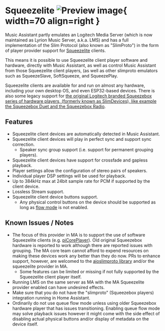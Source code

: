 # Squeezelite ![Preview image](../assets/icons/slim-icon.svg){ width=70 align=right }

Music Assistant partly emulates an Logitech Media Server (which is now maintained as Lyrion Music Server, a.k.a. LMS) and has a full implementation of the Slim Protocol (also known as "SlimProto") in the form of player provider support for [Squeezelite](https://en.wikipedia.org/wiki/Squeezelite) clients.

This means it is possible to use Squeezelite client player software and hardware, directly with Music Assistant, as well as control Music Assistant from those Squeezelite client players, (as well as other slimproto emulators such as SqueezeSlave, SoftSqueeze, and SqueezePlay.

Squeezelite clients are available for and run on almost any hardware, including your own desktop OS, and even ESP32-based devices. There is also some legacy support for [the original Logitech branded Squeezebox series of hardware players, (formerly known as SlimDevices), like example the Squeezebox Duet and the Squeezebox Radio](https://lyrion.org/players-and-controllers/hardware-comparison/).

## Features

- Squeezelite client devices are automatically detected in Music Assistant.
- Squeezelite client devices will play in perfect sync and support sync correction.
  - Speaker sync group support (i.e. support for permanent grouping players).
- Squeezelite client devices have support for crossfade and gapless playback.
- Player settings allow the configuration of stereo pairs of speakers.
- Individual player DSP settings will be used for playback.
- Up to 384kHz max at 24bit sample rate for PCM if supported by the client device.
- Lossless Stream support.
- Squeezelite client device buttons support.
  - Any physical control buttons on the device should be supported as long as [flow mode](../faq/tech-info.md/#track-queueing) is not enabled.

## Known Issues / Notes

- The focus of this provider in MA is to support the use of software Squeezelite clients (e.g. [piCorePlayer](https://www.picoreplayer.org/)). Old original Squeezebox hardware is reported to work although there are reported issues with grouping. The MA core team cannot afford to expend resources on making these devices work any better than they do now. PRs to enhance support, however, are welcomed to the [aioslimproto library](https://github.com/home-assistant-libs/aioslimproto) and/or the squeezelite provider in MA.
  - Some features can be limited or missing if not fully supported by the Squeezelite client player itself.
- Running LMS on the same server as MA with the MA Squeezelite provider enabled can have undesired effects.
- Make sure that you do not have the "slimproto" (Squeezebox players) integration running in Home Assistant.
- Ordinarily do not use queue flow mode unless using older Squeezebox hardware player that has issues transitioning. Enabling queue flow mode may solve playback issues however it might come with the side effect of disabling actual physical buttons and/or display of metadata on the device itself.
